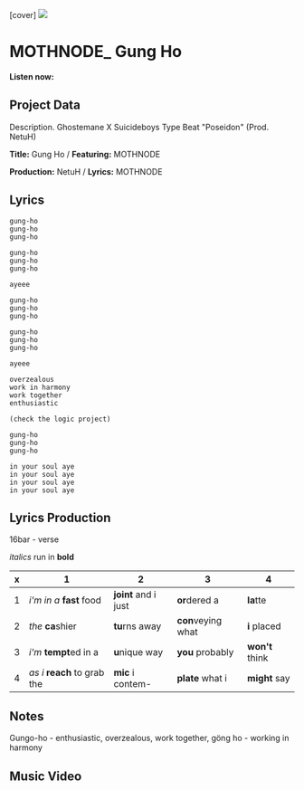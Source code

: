 [cover] ![](57175019_319474918741616_8502199518755923887_n.jpg)

# MOTHNODE_ Gung Ho

**Listen now:** 

## Project Data

Description.
Ghostemane X Suicideboys Type Beat "Poseidon" (Prod. NetuH)

**Title:** Gung Ho / **Featuring:** MOTHNODE

**Production:** NetuH / **Lyrics:** MOTHNODE

## Lyrics

```
gung-ho
gung-ho
gung-ho

gung-ho
gung-ho
gung-ho

ayeee

gung-ho
gung-ho
gung-ho

gung-ho
gung-ho
gung-ho

ayeee

overzealous
work in harmony
work together
enthusiastic

(check the logic project)

gung-ho
gung-ho
gung-ho

in your soul aye
in your soul aye
in your soul aye
in your soul aye

```

## Lyrics Production

16bar - verse

*italics* run in
**bold**

| x | 1 | 2 | 3 | 4 |
|---|---|---|---|---|
| 1 | *i'm in a* **fast** food | **joint** and i just  | **or**dered a  | **la**tte  |
| 2 | *the* **ca**shier | **tu**rns away  |  **con**veying what |  **i** placed |
| 3 | *i'm* **tempt**ed in a | **u**nique way  |  **you** probably |  **won't** think |
| 4 | *as i* **reach** to grab the |  **mic** i contem-  | **plate** what i | **might** say |

## Notes

Gungo-ho - enthusiastic, overzealous, work together, göng ho - working in harmony

## Music Video
